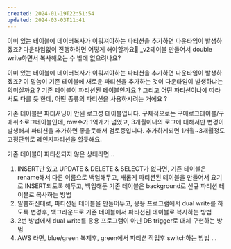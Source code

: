 ```yaml
---
created: 2024-01-19T22:51:54
updated: 2024-03-03T11:41
---
```

이미 있는 테이블에 데이터복사가 이뤄져야하는 파티션을 추가하면 다운타임이 발생하겠죠?
다운타임없이 진행하려면 어떻게 해야할까요🤔
_v2테이블 만들어서 double write하면서 복사해오는 수 밖에 없으려나요?

이미 있는 테이블에 데이터복사가 이뤄져야하는 파티션을 추가하면 다운타임이 발생하겠죠?
이 말씀이 기존 테이블에 새로운 파티션을 추가하는 것이 다운타임이 발생하냐는 의미실까요 ?
기존 테이블이 파티션된 테이블인가요 ? 그리고 어떤 파티션이냐에 따라서도 다를 듯 한데, 어떤 종류의 파티션을 사용하시려는 거에요 ?

기존 테이블은 파티셔닝이 안된 로그성 테이블입니다.
구체적으로는 구매로그테이블/구매취소로그테이블인데, row수가 1억개가 넘었고, 3개월이내의 로그에 대해서만 변경이 발생해서 파티션을 추가하면 좋을듯해서 검토중입니다.
추가하게되면 1개월~3개월정도 고정단위로 레인지파티션을 할듯해요.

기존 테이블이 파티션되지 않은 상태라면... 
1) INSERT만 있고 UPDATE & DELETE & SELECT가 없다면, 기존 테이블은 rename해서 다른 이름으로 백업해두고, 새롭게 파티션된 테이블을 만들어서 요기로 INSERT되도록 해두고, 백업해둔 기존 테이블은 background로 신규 파티션 테이블로 복사하는 방법
2) 말씀하신대로, 파티션된 테이블을 만들어두고, 응용 프로그램에서 dual write를 하도록 변경후, 백그라운드로 기존 테이블에서 파티션된 테이블로 복사하는 방법
3) 2번 방법에서 dual write를 응용 프로그램이 아닌 DB trigger로 대체 구현하는 방법
4) AWS 라면, blue/green 복제후, green에서 파티션 작업후 switch하는 방법
…